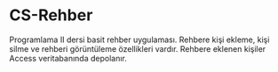 # CS-Rehber
Programlama II dersi basit rehber uygulaması. Rehbere kişi ekleme, kişi silme ve rehberi görüntüleme özellikleri vardır. Rehbere eklenen kişiler Access veritabanında depolanır.
